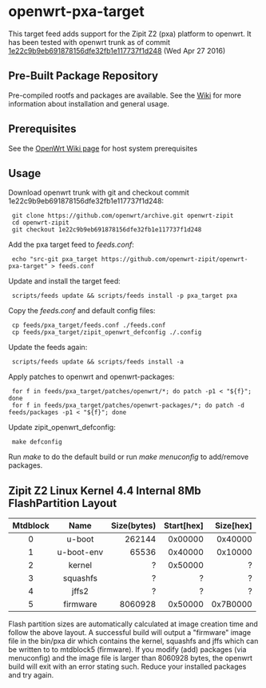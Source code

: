# openwrt-pxa-target
This target feed adds support for the Zipit Z2 (pxa) platform to openwrt. It has been tested with openwrt trunk as of commit [1e22c9b9eb691878156dfe32fb1e117737f1d248](https://github.com/openwrt/archive/commit/1e22c9b9eb691878156dfe32fb1e117737f1d248) (Wed Apr 27 2016)

## Pre-Built Package Repository
Pre-compiled rootfs and packages are available. See the [Wiki](https://github.com/openwrt-zipit/openwrt-pxa-target/wiki) for more information about installation and general usage.

## Prerequisites
See the [OpenWrt Wiki page](https://wiki.openwrt.org/doc/howto/buildroot.exigence) for host system prerequisites

## Usage
Download openwrt trunk with git and checkout commit 1e22c9b9eb691878156dfe32fb1e117737f1d248:

     git clone https://github.com/openwrt/archive.git openwrt-zipit
     cd openwrt-zipit
     git checkout 1e22c9b9eb691878156dfe32fb1e117737f1d248

Add the pxa target feed to _feeds.conf_:

     echo "src-git pxa_target https://github.com/openwrt-zipit/openwrt-pxa-target" > feeds.conf

Update and install the target feed:

     scripts/feeds update && scripts/feeds install -p pxa_target pxa

Copy the _feeds.conf_ and default config files:

     cp feeds/pxa_target/feeds.conf ./feeds.conf
     cp feeds/pxa_target/zipit_openwrt_defconfig ./.config

Update the feeds again:

     scripts/feeds update && scripts/feeds install -a

Apply patches to openwrt and openwrt-packages:

     for f in feeds/pxa_target/patches/openwrt/*; do patch -p1 < "${f}"; done
     for f in feeds/pxa_target/patches/openwrt-packages/*; do patch -d feeds/packages -p1 < "${f}"; done

Update zipit_openwrt_defconfig:

     make defconfig

Run _make_ to do the default build or run _make menuconfig_ to add/remove packages.

## Zipit Z2 Linux Kernel 4.4 Internal 8Mb FlashPartition Layout
| Mtdblock | Name | Size(bytes) | Start[hex] | Size[hex] |
|:--------:|:--------:| -----------:| ----------:| ---------:|
| 0 | u-boot | 262144 | 0x00000 | 0x40000 |
| 1 | u-boot-env | 65536 | 0x40000 | 0x10000 |
| 2 | kernel | ? | 0x50000 | ? |
| 3 | squashfs | ? | ? | ? |
| 4 | jffs2 | ? | ? | ? |
| 5 | firmware | 8060928 | 0x50000 | 0x7B0000 |

Flash partition sizes are automatically calculated at image creation time and follow the above layout. A successful build will output a "firmware" image file in the bin/pxa dir which contains the kernel, squashfs and jffs which can be written to to mtdblock5 (firmware). If you modify (add) packages (via menuconfig) and the image file is larger than 8060928 bytes, the openwrt build will exit with an error stating such. Reduce your installed packages and try again.
